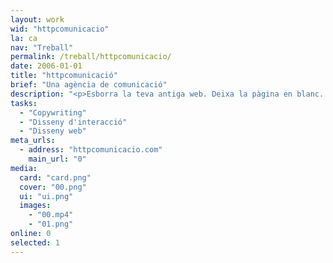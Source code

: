 ```yaml
---
layout: work
wid: "httpcomunicacio"
la: ca
nav: "Treball"
permalink: /treball/httpcomunicacio/
date: 2006-01-01
title: "httpcomunicació"
brief: "Una agència de comunicació"
description: "<p>Esborra la teva antiga web. Deixa la pàgina en blanc. Demostra que ets una agència de comunicació.</p><p>Aquesta petita peça va ser premiada amb un Sol de Plata, un Laus i un ADCE Gold entre 2006 i 2007.</p>"
tasks:
  - "Copywriting"
  - "Disseny d'interacció"
  - "Disseny web"
meta_urls:
  - address: "httpcomunicacio.com"
    main_url: "0"
media:
  card: "card.png"
  cover: "00.png"
  ui: "ui.png"
  images:
    - "00.mp4"
    - "01.png"
online: 0
selected: 1
---
```

